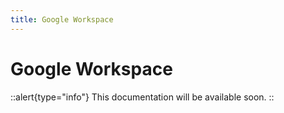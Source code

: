 ```yaml
---
title: Google Workspace
---
```


# Google Workspace

::alert{type="info"}
This documentation will be available soon.
::
